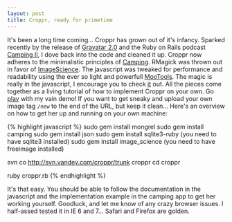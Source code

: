 ```yaml
---
layout: post
title: Croppr, ready for primetime
---
```


It's been a long time coming... Croppr has grown out of it's infancy.  Sparked recently by the release of [Gravatar 2.0](http://gravatar.com) and the Ruby on Rails podcast [Camping II](http://podcast.rubyonrails.com/programs/1/episodes/the_camping_episode_ii), I dove back into the code and cleaned it up.  Croppr now adheres to the minimalistic principles of [Camping](http://code.whytheluckystiff.net/camping).  RMagick was thrown out in favor of [ImageScience](http://seattlerb.rubyforge.org/ImageScience.html).  The javascript was tweaked for performance and readability using the ever so light and powerfull [MooTools](http://mootools.net).  The magic is really in the javascript, I encourage you to check [it](http://svn.vandev.com/croppr/trunk/ext/croppr.js) out.  All the pieces come together as a living tutorial of how to implement Croppr on your own.  Go [play](http://vandev.com/croppr) with my vain demo!  If you want to get sneaky and upload your own image tag `/new` to the end of the URL, but keep it clean...  Here's an overview on how to get her up and running on your own machine:

{% highlight javascript %}
sudo gem install mongrel
sudo gem install camping
sudo gem install json
sudo gem install sqlite3-ruby (you need to have sqlite3 installed) 
sudo gem install image_science (you need to have freeimage installed)

svn co http://svn.vandev.com/croppr/trunk croppr
cd croppr

ruby croppr.rb
{% endhighlight %}

It's that easy.  You should be able to follow the documentation in the javascript and the implementation example in the camping app to get her working yourself.  Goodluck, and let me know of any crazy browser issues.  I half-assed tested it in IE 6 and 7...  Safari and Firefox are golden.
